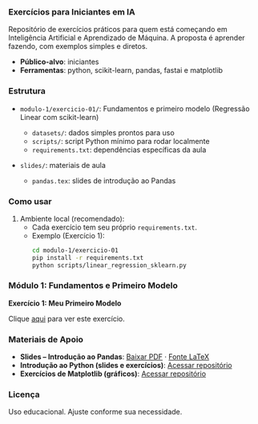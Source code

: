 ### Exercícios para Iniciantes em IA

Repositório de exercícios práticos para quem está começando em Inteligência Artificial e Aprendizado de Máquina. A proposta é aprender fazendo, com exemplos simples e diretos.

- **Público-alvo**: iniciantes
- **Ferramentas**: python, scikit-learn, pandas, fastai e matplotlib

### Estrutura

- `modulo-1/exercicio-01/`: Fundamentos e primeiro modelo (Regressão Linear com scikit-learn)
  - `datasets/`: dados simples prontos para uso
  - `scripts/`: script Python mínimo para rodar localmente
  - `requirements.txt`: dependências específicas da aula

- `slides/`: materiais de aula
  - `pandas.tex`: slides de introdução ao Pandas

### Como usar

1) Ambiente local (recomendado):
   - Cada exercício tem seu próprio `requirements.txt`.
   - Exemplo (Exercício 1):
     ```bash
     cd modulo-1/exercicio-01
     pip install -r requirements.txt
     python scripts/linear_regression_sklearn.py
     ```

### Módulo 1: Fundamentos e Primeiro Modelo

**Exercício 1: Meu Primeiro Modelo**

Clique [aqui](./modulo-1/exercicio-01/) para ver este exercício.

### Materiais de Apoio

- **Slides – Introdução ao Pandas**: [Baixar PDF](./slides/pandas.pdf) · [Fonte LaTeX](./slides/pandas.tex)
- **Introdução ao Python (slides e exercícios)**: [Acessar repositório](https://github.com/claudioscheer/exercicios-iniciantes-python)
- **Exercícios de Matplotlib (gráficos)**: [Acessar repositório](https://github.com/claudioscheer/exercicios-iniciantes-matplotlib)

### Licença

Uso educacional. Ajuste conforme sua necessidade.